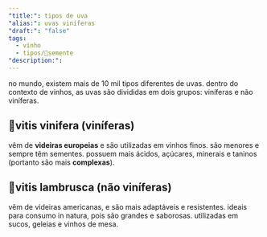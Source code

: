 ```yaml
---
"title:": tipos de uva
"alias:": uvas viníferas
"draft:": "false"
tags:
  - vinho
  - tipos/🌱semente
"description:":
---
```

no mundo, existem mais de 10 mil tipos diferentes de uvas. dentro do contexto de vinhos, as uvas são divididas em dois grupos: viníferas e não viníferas.

## 🍇vitis vinifera (viníferas)
vêm de **videiras europeias** e são utilizadas em vinhos finos. são menores e sempre têm sementes. possuem mais ácidos, açúcares, minerais e taninos (portanto são mais **complexas**).

## 🍇vitis lambrusca (não viníferas)
vêm de videiras americanas, e são mais adaptáveis e resistentes. ideais para consumo in natura, pois são grandes e saborosas. utilizadas em sucos, geleias e vinhos de mesa.
